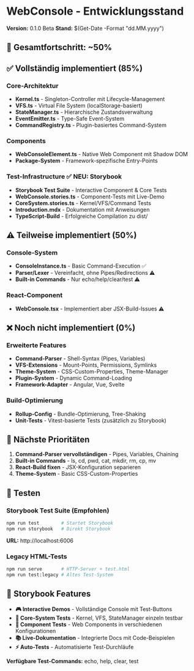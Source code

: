 # WebConsole - Entwicklungsstand

**Version:** 0.1.0 Beta
**Stand:** $(Get-Date -Format "dd.MM.yyyy")

## 🎯 Gesamtfortschritt: ~50%

## ✅ Vollständig implementiert (85%)

### Core-Architektur

- **Kernel.ts** - Singleton-Controller mit Lifecycle-Management
- **VFS.ts** - Virtual File System (localStorage-basiert)
- **StateManager.ts** - Hierarchische Zustandsverwaltung
- **EventEmitter.ts** - Type-Safe Event-System
- **CommandRegistry.ts** - Plugin-basiertes Command-System

### Components

- **WebConsoleElement.ts** - Native Web Component mit Shadow DOM
- **Package-System** - Framework-spezifische Entry-Points

### Test-Infrastructure ✅ **NEU: Storybook**

- **Storybook Test Suite** - Interactive Component & Core Tests
- **WebConsole.stories.ts** - Component-Tests mit Live-Demo
- **CoreSystem.stories.ts** - Kernel/VFS/Command Tests
- **Introduction.mdx** - Dokumentation mit Anweisungen
- **TypeScript-Build** - Erfolgreiche Compilation zu dist/

## ⚠️ Teilweise implementiert (50%)

### Console-System

- **ConsoleInstance.ts** - Basic Command-Execution ✅
- **Parser/Lexer** - Vereinfacht, ohne Pipes/Redirections ⚠️
- **Built-in Commands** - Nur echo/help/clear/test ⚠️

### React-Component

- **WebConsole.tsx** - Implementiert aber JSX-Build-Issues ⚠️

## ❌ Noch nicht implementiert (0%)

### Erweiterte Features

- **Command-Parser** - Shell-Syntax (Pipes, Variables)
- **VFS-Extensions** - Mount-Points, Permissions, Symlinks
- **Theme-System** - CSS-Custom-Properties, Theme-Manager
- **Plugin-System** - Dynamic Command-Loading
- **Framework-Adapter** - Angular, Vue, Svelte

### Build-Optimierung

- **Rollup-Config** - Bundle-Optimierung, Tree-Shaking
- **Unit-Tests** - Vitest-basierte Tests (zusätzlich zu Storybook)

## 🚀 Nächste Prioritäten

1. **Command-Parser vervollständigen** - Pipes, Variables, Chaining
2. **Built-in Commands** - ls, cd, pwd, cat, mkdir, rm, cp, mv
3. **React-Build fixen** - JSX-Konfiguration separieren
4. **Theme-System** - Basic CSS-Custom-Properties

## 🧪 Testen

### Storybook Test Suite (Empfohlen)

```bash
npm run test        # Startet Storybook
npm run storybook   # Direkt Storybook
```

**URL:** http://localhost:6006

### Legacy HTML-Tests

```bash
npm run serve       # HTTP-Server + test.html
npm run test:legacy # Altes Test-System
```

## 🎉 Storybook Features

- **🎮 Interactive Demos** - Vollständige Console mit Test-Buttons
- **🔧 Core-System Tests** - Kernel, VFS, StateManager einzeln testbar
- **📱 Component Tests** - Web Components in verschiedenen Konfigurationen
- **📚 Live-Dokumentation** - Integrierte Docs mit Code-Beispielen
- **⚡ Auto-Tests** - Automatisierte Test-Durchläufe

**Verfügbare Test-Commands:** echo, help, clear, test
